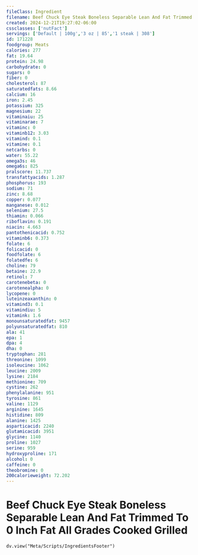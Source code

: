 ```yaml
---
fileClass: Ingredient
filename: Beef Chuck Eye Steak Boneless Separable Lean And Fat Trimmed To 0 Inch Fat All Grades Cooked Grilled
created: 2024-12-21T19:27:02-06:00
cssclasses: ['nutFact']
servings: ['Default | 100g','3 oz | 85','1 steak | 308']
id: 171228
foodgroup: Meats
calories: 277
fat: 19.64
protein: 24.98
carbohydrate: 0
sugars: 0
fiber: 0
cholesterol: 87
saturatedfats: 8.66
calcium: 16
iron: 2.45
potassium: 325
magnesium: 22
vitaminaiu: 25
vitaminarae: 7
vitaminc: 0
vitaminb12: 3.03
vitamind: 0.1
vitamine: 0.1
netcarbs: 0
water: 55.22
omega3s: 46
omega6s: 825
pralscore: 11.737
transfattyacids: 1.287
phosphorus: 193
sodium: 71
zinc: 8.68
copper: 0.077
manganese: 0.012
selenium: 27.5
thiamin: 0.066
riboflavin: 0.191
niacin: 4.663
pantothenicacid: 0.752
vitaminb6: 0.373
folate: 6
folicacid: 0
foodfolate: 6
folatedfe: 6
choline: 79
betaine: 22.9
retinol: 7
carotenebeta: 0
carotenealpha: 0
lycopene: 0
luteinzeaxanthin: 0
vitamind3: 0.1
vitamindiu: 5
vitamink: 1.6
monounsaturatedfat: 9457
polyunsaturatedfat: 810
ala: 41
epa: 1
dpa: 4
dha: 0
tryptophan: 281
threonine: 1099
isoleucine: 1062
leucine: 2009
lysine: 2184
methionine: 709
cystine: 262
phenylalanine: 951
tyrosine: 861
valine: 1129
arginine: 1645
histidine: 809
alanine: 1425
asparticacid: 2240
glutamicacid: 3951
glycine: 1140
proline: 1027
serine: 959
hydroxyproline: 171
alcohol: 0
caffeine: 0
theobromine: 0
200calorieweight: 72.202
---
```


# Beef Chuck Eye Steak Boneless Separable Lean And Fat Trimmed To 0 Inch Fat All Grades Cooked Grilled

```dataviewjs
dv.view("Meta/Scripts/IngredientsFooter")
```